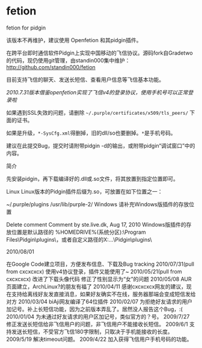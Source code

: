 # fetion
fetion for pidgin

该版本不再维护，建议使用 Openfetion 和其pidgin插件。

在跨平台即时通信软件Pidgin上实现中国移动的飞信协议。源码fork自Gradetwo的代码，现仍使用git管理，由standin000集中维护： http://github.com/standin000/fetion

目前支持飞信的聊天、发送长短信、查看用户信息等飞信基本功能。

*2010.7.31版本借鉴openfetion实现了飞信v4的登录协议，使用手机号可以正常登录啦*

如果遇到SSL失效的问题，请删除 `~/.purple/certificates/x509/tls_peers/` 下面的证书。

如果是升级，`*-SysCfg.xml`得删掉，旧的dll/so也要删掉。`*`是手机号码。

建议在此提交Bug，提交时请附带pidgin -d的输出，或附带pidgin“调试窗口”中的内容。


简介

先安装pidgin，再下载编译好的.dll或.so文件，将其放置到指定位置即可。

Linux
Linux版本的Pidgin插件后缀为.so，可放置在如下位置之一：

~/.purple/plugins
/usr/lib/purple-2/
Windows
请补充Windows版插件的存放位置

Delete comment Comment by ste.live.dk, Aug 17, 2010
Windows版插件的存放位置是默认路径的 %HOMEDRIVE%(系统分区):\Program Files\Pidgin\plugins\，或者自定义路径的X:\...\Pidgin\plugins\

2010/08/01

在Google Code建立项目，方便发布信息、下载及Bug tracking
2010/07/31(pull from cxcxcxcx)
使用v4协议登录，插件又能使用了~
2010/05/21(pull from cxcxcxcx)
改进了下载头像代码
修正了性别显示为“女”的问题
2010/05/08
AUR页面建立，ArchLinux?的朋友有福了
2010/04/11
感谢cxcxcxcx网友的建议，现在支持给离线好友发直接消息，如果好友确实不在线，服务器那端会变成短信发给对方
2010/03/04
biAji网友编译了64位插件
2010/02/07
为拒绝好友请求的用户加记号。补上长短信功能，因为之前版本弄乱了。居然没人报告这个Bug，:(
2010/01/04
为未通过好友请求的用户区加记号，类似官方的？号。
2009/7/27
修正发送长短信给非飞信用户的问题，非飞信用户不能接收长短信。
2009/6/1
支持发送长短信，不受官方飞信180字限制，只取决于手机能接收的长度。
2009/5/19
解决timeout问题。
2009/4/22
加入获得飞信用户手机号码的功能。
